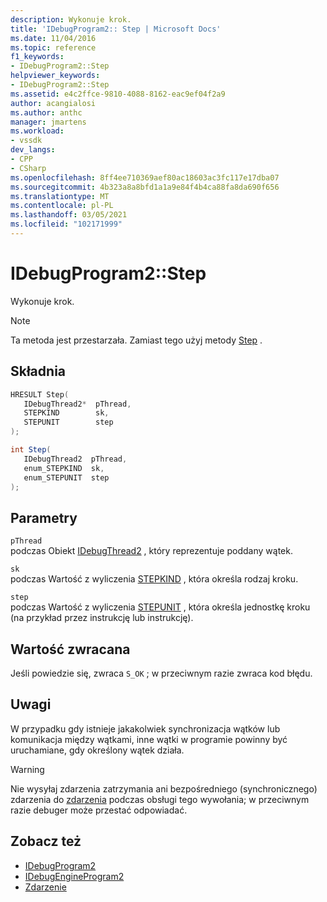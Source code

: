 ```yaml
---
description: Wykonuje krok.
title: 'IDebugProgram2:: Step | Microsoft Docs'
ms.date: 11/04/2016
ms.topic: reference
f1_keywords:
- IDebugProgram2::Step
helpviewer_keywords:
- IDebugProgram2::Step
ms.assetid: e4c2ffce-9810-4088-8162-eac9ef04f2a9
author: acangialosi
ms.author: anthc
manager: jmartens
ms.workload:
- vssdk
dev_langs:
- CPP
- CSharp
ms.openlocfilehash: 8ff4ee710369aef80ac18603ac3fc117e17dba07
ms.sourcegitcommit: 4b323a8a8bfd1a1a9e84f4b4ca88fa8da690f656
ms.translationtype: MT
ms.contentlocale: pl-PL
ms.lasthandoff: 03/05/2021
ms.locfileid: "102171999"
---
```

# <a name="idebugprogram2step"></a>IDebugProgram2::Step
Wykonuje krok.

> [!NOTE]
> Ta metoda jest przestarzała. Zamiast tego użyj metody [Step](../../../extensibility/debugger/reference/idebugprocess3-step.md) .

## <a name="syntax"></a>Składnia

```cpp
HRESULT Step( 
   IDebugThread2*  pThread,
   STEPKIND        sk,
   STEPUNIT        step
);
```

```csharp
int Step( 
   IDebugThread2  pThread,
   enum_STEPKIND  sk,
   enum_STEPUNIT  step
);
```

## <a name="parameters"></a>Parametry
`pThread`\
podczas Obiekt [IDebugThread2](../../../extensibility/debugger/reference/idebugthread2.md) , który reprezentuje poddany wątek.

`sk`\
podczas Wartość z wyliczenia [STEPKIND](../../../extensibility/debugger/reference/stepkind.md) , która określa rodzaj kroku.

`step`\
podczas Wartość z wyliczenia [STEPUNIT](../../../extensibility/debugger/reference/stepunit.md) , która określa jednostkę kroku (na przykład przez instrukcję lub instrukcję).

## <a name="return-value"></a>Wartość zwracana
 Jeśli powiedzie się, zwraca `S_OK` ; w przeciwnym razie zwraca kod błędu.

## <a name="remarks"></a>Uwagi
 W przypadku gdy istnieje jakakolwiek synchronizacja wątków lub komunikacja między wątkami, inne wątki w programie powinny być uruchamiane, gdy określony wątek działa.

> [!WARNING]
> Nie wysyłaj zdarzenia zatrzymania ani bezpośredniego (synchronicznego) zdarzenia do [zdarzenia](../../../extensibility/debugger/reference/idebugeventcallback2-event.md) podczas obsługi tego wywołania; w przeciwnym razie debuger może przestać odpowiadać.

## <a name="see-also"></a>Zobacz też
- [IDebugProgram2](../../../extensibility/debugger/reference/idebugprogram2.md)
- [IDebugEngineProgram2](../../../extensibility/debugger/reference/idebugengineprogram2.md)
- [Zdarzenie](../../../extensibility/debugger/reference/idebugeventcallback2-event.md)
